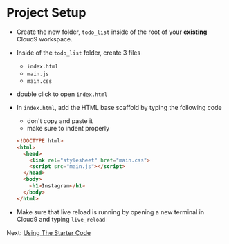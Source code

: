 # Project Setup

- Create the new folder, `todo_list` inside of the root of your **existing** 
Cloud9 workspace.
- Inside of the `todo_list` folder, create 3 files
  - `index.html`
  - `main.js`
  - `main.css`
- double click to open `index.html`
- In `index.html`, add the HTML base scaffold by typing the following code 
  - don't copy and paste it
  - make sure to indent properly
  ```html
  <!DOCTYPE html>
  <html>
    <head>
      <link rel="stylesheet" href="main.css">
      <script src="main.js"></script>
    </head>
    <body>
      <h1>Instagram</h1>
    </body>
  </html>
  ```

- Make sure that live reload is running by opening a new terminal in Cloud9 and
typing `live_reload`

Next: [Using The Starter Code](starter_code.md)